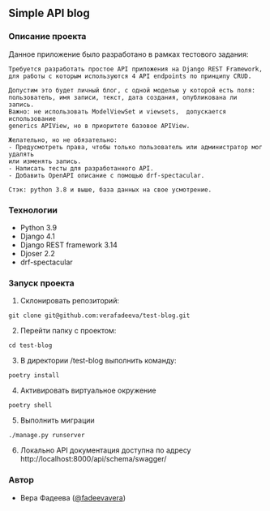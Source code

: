 ## Simple API blog

### Описание проекта
Данное приложение было разработано в рамках тестового задания:
```
Требуется разработать простое API приложения на Django REST Framework,
для работы с которым используются 4 API endpoints по принципу CRUD.

Допустим это будет личный блог, с одной моделью у которой есть поля:
пользователь, имя записи, текст, дата создания, опубликована ли запись. 
Важно: не использовать ModelViewSet и viewsets,  допускается использование
generics APIView, но в приоритете базовое APIView.

Желательно, но не обязательно: 
- Предусмотреть права, чтобы только пользователь или администратор мог удалять
или изменять запись.
- Написать тесты для разработанного API.
- Добавить OpenAPI описание с помощью drf-spectacular.

Стэк: python 3.8 и выше, база данных на свое усмотрение.
```

### Технологии
- Python 3.9
- Django 4.1
- Django REST framework 3.14
- Djoser 2.2
- drf-spectacular

### Запуск проекта

1. Склонировать репозиторий:

```
git clone git@github.com:verafadeeva/test-blog.git
```
2. Перейти папку с проектом:
```
cd test-blog
```
3. В директории /test-blog выполнить команду:
```
poetry install
```
4. Активировать виртуальное окружение
```
poetry shell
```
5. Выполнить миграции
```
./manage.py runserver
```
6. Локально API документация доступна по адресу
http://localhost:8000/api/schema/swagger/

### Автор
- Вера Фадеева ([@fadeevavera](https://t.me/fadeevavera))